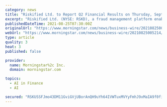 ```yaml
---
category: news
title: "Riskified Ltd. to Report Q2 Financial Results on Thursday, September 9th"
excerpt: "Riskified Ltd. (NYSE: RSKD), a fraud management platform enabling frictionless eCommerce, today announced it will release second quarter 2021 financial results before ... Leveraging machine learning that benefits from a global merchant network, Riskified ..."
publishedDateTime: 2021-08-25T07:30:00Z
originalUrl: "https://www.morningstar.com/news/business-wire/20210825005214/riskified-ltd-to-report-q2-financial-results-on-thursday-september-9th"
webUrl: "https://www.morningstar.com/news/business-wire/20210825005214/riskified-ltd-to-report-q2-financial-results-on-thursday-september-9th"
type: article
quality: 3
heat: 3
published: false

provider:
  name: Morningstar%2c Inc.
  domain: morningstar.com

topics:
  - AI in Finance
  - AI

secured: "RSKUSSFJmo43DM11GviGVjUBorAnQH9uYh64IVWTuxMVYyFmhJ9xMaIA9f0fi+Fi1Xh5CV0W6RoqgPnggiUikQqaxAbgBStNVm+hC+gwteUv+oacjdT5+vty0cJ59nuBUPF2TkmAMxuFnBAUk0kes4r5F0aKYfPPODPEd1LqrTJQrw1guxwK9nBYZbyOQ9IJyRa+Ea1WxwDuL5iEqMOdOOoyLFeeRHV9sRSUAXmCedK4PYpOPT9yJZKm4fmEuXpJHXpI2I1TjuYkUJiH73b+ZJkufHpTyH2cIQSbPqhsXIHhfttxEl/rhjhKFXOd+4lXYCOfXickdgGdA9R18XyRKRAtCXQ+WnwbDFbCngllDH8=;HrNXTlmkshjtKunTi4LWqg=="
---
```



